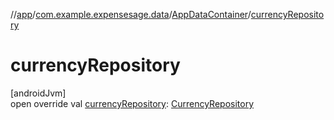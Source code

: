 //[app](../../../index.md)/[com.example.expensesage.data](../index.md)/[AppDataContainer](index.md)/[currencyRepository](currency-repository.md)

# currencyRepository

[androidJvm]\
open override val [currencyRepository](currency-repository.md): [CurrencyRepository](../../com.example.expensesage.data.currencies/-currency-repository/index.md)

